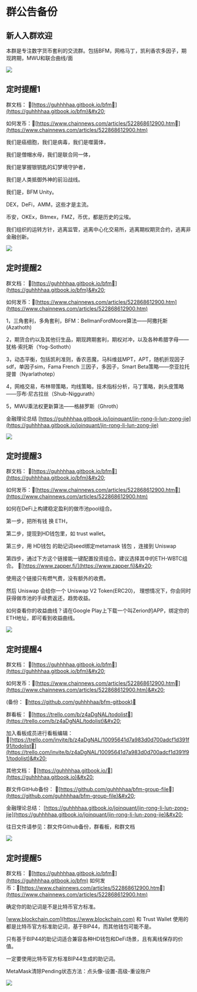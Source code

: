 # 群公告备份

## 新人入群欢迎

本群是专注数字货币套利的交流群。包括BFM，网格马丁，凯利香农多因子，期现跨期，MWU和联合曲线/面

![](<../../.gitbook/assets/image (11).png>)

## 定时提醒1

群文档： [https://guhhhhaa.gitbook.io/bfm](https://guhhhhaa.gitbook.io/bfm)&#x20;

如何发币：[https://www.chainnews.com/articles/522868612900.htm](https://www.chainnews.com/articles/522868612900.htm)

我们是癌细胞，我们是病毒，我们是噬菌体，

我们是僧帽水母，我们是联合同一体，

我们是掌握银钥匙的幻梦境守护者，

我们是人类抵御外神的前沿战线。

我们是，BFM Unity。

DEX，DeFi，AMM，这些才是主流。

币安，OKEx，Bitmex，FMZ，币优，都是历史的尘埃。

我们组织的运转方针，逃离监管，逃离中心化交易所，逃离期权期货合约，逃离非金融创新。

![](<../../.gitbook/assets/image (12).png>)

## 定时提醒2

群文档： [https://guhhhhaa.gitbook.io/bfm](https://guhhhhaa.gitbook.io/bfm)&#x20;

如何发币：[https://www.chainnews.com/articles/522868612900.htm](https://www.chainnews.com/articles/522868612900.htm)

1，三角套利，多角套利，BFM：BellmanFordMoore算法——阿撒托斯(Azathoth)&#x20;

2，期货合约以及其他衍生品，期现跨期套利，期权对冲，以及各种希腊字母——犹格·索托斯（Yog-Sothoth）&#x20;

3，动态平衡，包括凯利准则，香农恶魔，马科维兹MPT，APT，随机折现因子sdf，单因子sim，Fama French 三因子，多因子，Smart Beta策略——奈亚拉托提普（Nyarlathotep）&#x20;

4，网格交易，布林带策略，均线策略，技术指标分析，马丁策略，剥头皮策略——莎布·尼古拉丝（Shub-Niggurath）&#x20;

5，MWU乘法权更新算法——格赫罗斯（Ghroth）&#x20;

金融理论总结 [https://guhhhhaa.gitbook.io/joinquant/jin-rong-li-lun-zong-jie](https://guhhhhaa.gitbook.io/joinquant/jin-rong-li-lun-zong-jie)

![](<../../.gitbook/assets/image (13).png>)

## 定时提醒3

群文档： [https://guhhhhaa.gitbook.io/bfm](https://guhhhhaa.gitbook.io/bfm)&#x20;

如何发币：[https://www.chainnews.com/articles/522868612900.htm](https://www.chainnews.com/articles/522868612900.htm)

如何在DeFi上构建稳定盈利的做市池pool组合。&#x20;

第一步，把所有钱 换 ETH，&#x20;

第二步，提现到HD钱包里，如 trust wallet。&#x20;

第三步，用 HD钱包 的助记词seed绑定metamask 钱包 ，连接到 Uniswap&#x20;

第四步，通过下方这个链接能一键配置投资组合。建议选择其中的ETH-WBTC组合。 [https://www.zapper.fi/](https://www.zapper.fi)&#x20;

使用这个链接只有燃气费，没有额外的收费。&#x20;

然后 Uniswap 会给你一个 Uniswap V2 Token(ERC20)， 理想情况下，你会同时获得做市池的手续费返还，趋势收益。&#x20;

如何查看你的收益曲线？请在Google Play上下载一个叫Zerion的APP，绑定你的ETH地址，即可看到收益曲线。

![](<../../.gitbook/assets/image (14).png>)

## 定时提醒4

群文档： [https://guhhhhaa.gitbook.io/bfm](https://guhhhhaa.gitbook.io/bfm)&#x20;

如何发币：[https://www.chainnews.com/articles/522868612900.htm](https://www.chainnews.com/articles/522868612900.htm)&#x20;

(备份： [https://github.com/guhhhhaa/bfm-gitbook)](https://github.com/guhhhhaa/bfm-gitbook\))&#x20;

群看板： [https://trello.com/b/z4aDgNAL/todolist](https://trello.com/b/z4aDgNAL/todolist)&#x20;

加入看板成员进行看板编辑： [https://trello.com/invite/b/z4aDgNAL/10095641d7a983d0d700adcf1d391f91/todolist](https://trello.com/invite/b/z4aDgNAL/10095641d7a983d0d700adcf1d391f91/todolist)&#x20;

其他文档： [https://guhhhhaa.gitbook.io/](https://guhhhhaa.gitbook.io)&#x20;

群文件GitHub备份： [https://github.com/guhhhhaa/bfm-group-file](https://github.com/guhhhhaa/bfm-group-file)&#x20;

金融理论总结： [https://guhhhhaa.gitbook.io/joinquant/jin-rong-li-lun-zong-jie](https://guhhhhaa.gitbook.io/joinquant/jin-rong-li-lun-zong-jie)&#x20;

往日文件请参见：群文件Github备份，群看板，和群文档

![](<../../.gitbook/assets/image (15).png>)

## 定时提醒5

群文档： [https://guhhhhaa.gitbook.io/bfm](https://guhhhhaa.gitbook.io/bfm) 如何发币：[https://www.chainnews.com/articles/522868612900.htm](https://www.chainnews.com/articles/522868612900.htm)

确定你的助记词是不是比特币官方标准。&#x20;

[www.blockchain.com](https://www.blockchain.com) 和 Trust Wallet 使用的都是比特币官方标准助记词，基于BIP44，而其他钱包可能不是。&#x20;

只有基于BIP44的助记词适合兼容各种HD钱包和DeFi场景，且有离线保存的价值。&#x20;

一定要使用比特币官方标准BIP44生成的助记词。&#x20;

MetaMask清除Pending状态方法：点头像-设置-高级-重设账户

![](<../../.gitbook/assets/image (16).png>)
